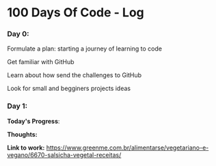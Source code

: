 # 100 Days Of Code - Log

### Day 0: 
Formulate a plan: starting a journey of learning to code

Get familiar with GitHub

Learn about how send the challenges to GitHub 

Look for small and begginers projects ideas


### Day 1: 

**Today's Progress**: 

**Thoughts:** 

**Link to work:** https://www.greenme.com.br/alimentarse/vegetariano-e-vegano/6670-salsicha-vegetal-receitas/



